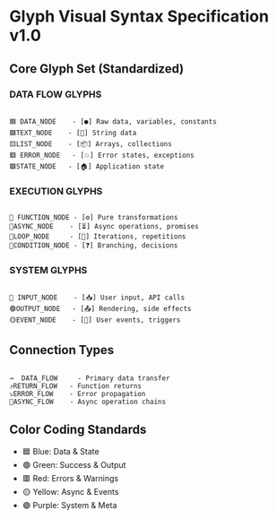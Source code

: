 # Glyph Visual Syntax Specification v1.0

## Core Glyph Set (Standardized)

### DATA FLOW GLYPHS
```

🟦 DATA_NODE    - [●] Raw data, variables, constants
🟩TEXT_NODE    - [📝] String data
🟨LIST_NODE    - [📦] Arrays, collections
🟥 ERROR_NODE   - [💥] Error states, exceptions
🟪STATE_NODE   - [🏠] Application state

```

### EXECUTION GLYPHS
```

🔷 FUNCTION_NODE - [⚙️] Pure transformations
🔶ASYNC_NODE    - [⏳] Async operations, promises
🔷LOOP_NODE     - [🔄] Iterations, repetitions
🔶CONDITION_NODE - [❓] Branching, decisions

```

### SYSTEM GLYPHS
```

🔵 INPUT_NODE    - [📥] User input, API calls
🟢OUTPUT_NODE   - [📤] Rendering, side effects
🟡EVENT_NODE    - [🎯] User events, triggers

```

## Connection Types
```

→  DATA_FLOW     - Primary data transfer
⤴️RETURN_FLOW   - Function returns
⤵️ERROR_FLOW    - Error propagation
🔄ASYNC_FLOW    - Async operation chains

```

## Color Coding Standards
- 🟦 Blue: Data & State
- 🟢 Green: Success & Output
- 🟥 Red: Errors & Warnings  
- 🟡 Yellow: Async & Events
- 🟣 Purple: System & Meta
```
